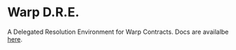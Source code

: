 # Warp D.R.E.

A Delegated Resolution Environment for Warp Contracts.
Docs are availalbe [here](https://academy.warp.cc/docs/dre/overview).
